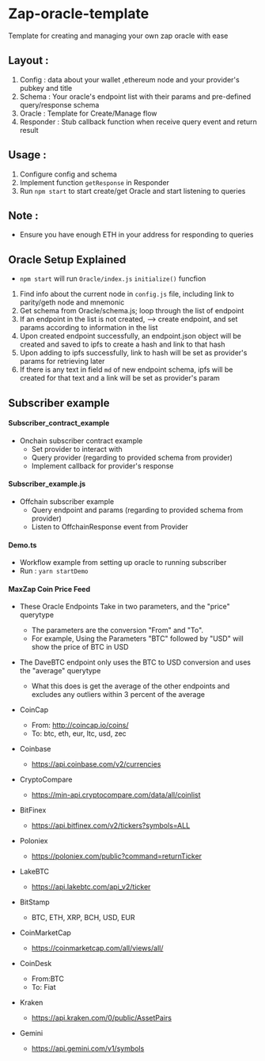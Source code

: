 # Zap-oracle-template

Template for creating and managing your own zap oracle with ease

## Layout :

1. Config : data about your wallet ,ethereum node and your provider's pubkey and title
2. Schema : Your oracle's endpoint list with their params and pre-defined query/response schema
3. Oracle : Template for Create/Manage flow
4. Responder :  Stub callback function when receive query event and return result

## Usage :

1. Configure config and schema
2. Implement function `getResponse` in Responder
3. Run `npm start` to start create/get Oracle and start listening to queries   

## Note :

- Ensure you have enough ETH in your address for responding to queries
## Oracle Setup Explained
- `npm start` will run `Oracle/index.js` `initialize()` funcfion
1. Find info about the current node in `config.js` file, including link to parity/geth node and mnemonic
2. Get schema from Oracle/schema.js; loop through the list of endpoint
3. If an endpoint in the list is not created, --> create endpoint, and set params according to information in the list
4. Upon created endpoint successfully, an endpoint.json object will be created and saved to ipfs to create a hash and link to that hash
5. Upon adding to ipfs successfully, link to hash will be set as provider's params for retrieving later
6. If there is any text in field `md` of new endpoint schema,  ipfs will be created for that text and a link will be set as provider's param 
## Subscriber example

#### Subscriber_contract_example

- Onchain subscriber contract example
    + Set provider to interact with
    + Query provider (regarding to provided schema from provider)
    + Implement callback for provider's response

#### Subscriber_example.js

- Offchain subscriber example
    + Query endpoint and params (regarding to provided schema from provider)
    + Listen to OffchainResponse event from Provider

#### Demo.ts
- Workflow example from setting up oracle to running subscriber
- Run : `yarn startDemo`

#### MaxZap Coin Price Feed
- These Oracle Endpoints Take in two parameters, and the "price" querytype
	+ The parameters are the conversion "From" and "To".
	+ For example, Using the Parameters "BTC" followed by "USD" will show the price of BTC in USD

- The DaveBTC endpoint only uses the BTC to USD conversion and uses the "average" querytype
	+ What this does is get the average of the other endpoints and excludes any outliers within 3 percent of the average



- CoinCap
	+ From: http://coincap.io/coins/
	+ To: btc, eth, eur, ltc, usd, zec
- Coinbase
	+ https://api.coinbase.com/v2/currencies
- CryptoCompare
	+ https://min-api.cryptocompare.com/data/all/coinlist
- BitFinex
	+ https://api.bitfinex.com/v2/tickers?symbols=ALL
- Poloniex
	+ https://poloniex.com/public?command=returnTicker
- LakeBTC
	+ https://api.lakebtc.com/api_v2/ticker
- BitStamp
	+ BTC, ETH, XRP, BCH, USD, EUR
- CoinMarketCap
	+ https://coinmarketcap.com/all/views/all/
- CoinDesk
	+ From:BTC
	+ To: Fiat
- Kraken
	+ https://api.kraken.com/0/public/AssetPairs
- Gemini
	+ https://api.gemini.com/v1/symbols